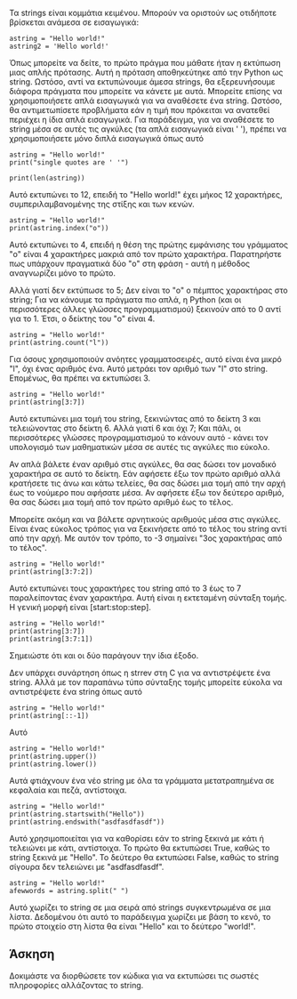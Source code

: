 Τα strings είναι κομμάτια κειμένου. Μπορούν να οριστούν ως οτιδήποτε βρίσκεται ανάμεσα σε εισαγωγικά:

    astring = "Hello world!"
    astring2 = 'Hello world!'

Όπως μπορείτε να δείτε, το πρώτο πράγμα που μάθατε ήταν η εκτύπωση μιας απλής πρότασης. Αυτή η πρόταση αποθηκεύτηκε από την Python ως string. Ωστόσο, αντί να εκτυπώνουμε άμεσα strings, θα εξερευνήσουμε διάφορα πράγματα που μπορείτε να κάνετε με αυτά. Μπορείτε επίσης να χρησιμοποιήσετε απλά εισαγωγικά για να αναθέσετε ένα string. Ωστόσο, θα αντιμετωπίσετε προβλήματα εάν η τιμή που πρόκειται να ανατεθεί περιέχει η ίδια απλά εισαγωγικά. Για παράδειγμα, για να αναθέσετε το string μέσα σε αυτές τις αγκύλες (τα απλά εισαγωγικά είναι ' '), πρέπει να χρησιμοποιήσετε μόνο διπλά εισαγωγικά όπως αυτό

    astring = "Hello world!"
    print("single quotes are ' '")

    print(len(astring))

Αυτό εκτυπώνει το 12, επειδή το "Hello world!" έχει μήκος 12 χαρακτήρες, συμπεριλαμβανομένης της στίξης και των κενών.

    astring = "Hello world!"
    print(astring.index("o"))

Αυτό εκτυπώνει το 4, επειδή η θέση της πρώτης εμφάνισης του γράμματος "o" είναι 4 χαρακτήρες μακριά από τον πρώτο χαρακτήρα. Παρατηρήστε πως υπάρχουν πραγματικά δύο "o" στη φράση - αυτή η μέθοδος αναγνωρίζει μόνο το πρώτο.

Αλλά γιατί δεν εκτύπωσε το 5; Δεν είναι το "o" ο πέμπτος χαρακτήρας στο string; Για να κάνουμε τα πράγματα πιο απλά, η Python (και οι περισσότερες άλλες γλώσσες προγραμματισμού) ξεκινούν από το 0 αντί για το 1. Έτσι, ο δείκτης του "o" είναι 4.

    astring = "Hello world!"
    print(astring.count("l"))

Για όσους χρησιμοποιούν ανόητες γραμματοσειρές, αυτό είναι ένα μικρό "l", όχι ένας αριθμός ένα. Αυτό μετράει τον αριθμό των "l" στο string. Επομένως, θα πρέπει να εκτυπώσει 3.

    astring = "Hello world!"
    print(astring[3:7])

Αυτό εκτυπώνει μια τομή του string, ξεκινώντας από το δείκτη 3 και τελειώνοντας στο δείκτη 6. Αλλά γιατί 6 και όχι 7; Και πάλι, οι περισσότερες γλώσσες προγραμματισμού το κάνουν αυτό - κάνει τον υπολογισμό των μαθηματικών μέσα σε αυτές τις αγκύλες πιο εύκολο.

Αν απλά βάλετε έναν αριθμό στις αγκύλες, θα σας δώσει τον μοναδικό χαρακτήρα σε αυτό το δείκτη. Εάν αφήσετε έξω τον πρώτο αριθμό αλλά κρατήσετε τις άνω και κάτω τελείες, θα σας δώσει μια τομή από την αρχή έως το νούμερο που αφήσατε μέσα. Αν αφήσετε έξω τον δεύτερο αριθμό, θα σας δώσει μια τομή από τον πρώτο αριθμό έως το τέλος.

Μπορείτε ακόμη και να βάλετε αρνητικούς αριθμούς μέσα στις αγκύλες. Είναι ένας εύκολος τρόπος για να ξεκινήσετε από το τέλος του string αντί από την αρχή. Με αυτόν τον τρόπο, το -3 σημαίνει "3ος χαρακτήρας από το τέλος".

    astring = "Hello world!"
    print(astring[3:7:2])

Αυτό εκτυπώνει τους χαρακτήρες του string από το 3 έως το 7 παραλείποντας έναν χαρακτήρα. Αυτή είναι η εκτεταμένη σύνταξη τομής. Η γενική μορφή είναι [start:stop:step].

    astring = "Hello world!"
    print(astring[3:7])
    print(astring[3:7:1])

Σημειώστε ότι και οι δύο παράγουν την ίδια έξοδο.

Δεν υπάρχει συνάρτηση όπως η strrev στη C για να αντιστρέψετε ένα string. Αλλά με τον παραπάνω τύπο σύνταξης τομής μπορείτε εύκολα να αντιστρέψετε ένα string όπως αυτό

    astring = "Hello world!"
    print(astring[::-1])

Αυτό

    astring = "Hello world!"
    print(astring.upper())
    print(astring.lower())

Αυτά φτιάχνουν ένα νέο string με όλα τα γράμματα μετατραπημένα σε κεφαλαία και πεζά, αντίστοιχα.

    astring = "Hello world!"
    print(astring.startswith("Hello"))
    print(astring.endswith("asdfasdfasdf"))

Αυτό χρησιμοποιείται για να καθορίσει εάν το string ξεκινά με κάτι ή τελειώνει με κάτι, αντίστοιχα. Το πρώτο θα εκτυπώσει True, καθώς το string ξεκινά με "Hello". Το δεύτερο θα εκτυπώσει False, καθώς το string σίγουρα δεν τελειώνει με "asdfasdfasdf".

    astring = "Hello world!"
    afewwords = astring.split(" ")

Αυτό χωρίζει το string σε μια σειρά από strings συγκεντρωμένα σε μια λίστα. Δεδομένου ότι αυτό το παράδειγμα χωρίζει με βάση το κενό, το πρώτο στοιχείο στη λίστα θα είναι "Hello" και το δεύτερο "world!".

Άσκηση
--------

Δοκιμάστε να διορθώσετε τον κώδικα για να εκτυπώσει τις σωστές πληροφορίες αλλάζοντας το string.